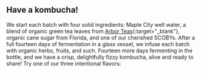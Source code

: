 <h2 class="post--title">Have a kombucha!</h2>

We start each batch with four solid ingredients: Maple City well water, a blend of organic green tea leaves from [Arbor Teas][1]{:target="_blank"}, organic cane sugar from Florida, and one of our cherished SCOBYs. After a full fourteen days of fermentation in a glass vessel, we infuse each batch with organic herbs, fruits, and such. Fourteen more days fermenting in the bottle, and we have a crisp, delightfully fizzy kombucha, alive and ready to share! Try one of our three intentional flavors:

[1]: http://www.arborteas.com